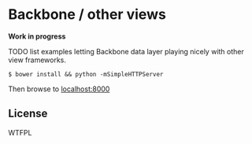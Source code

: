 # Backbone / other views

**Work in progress**

TODO list examples letting Backbone data layer playing nicely with other view
frameworks.

    $ bower install && python -mSimpleHTTPServer

Then browse to [localhost:8000](http://localhost:8000)

## License

WTFPL


